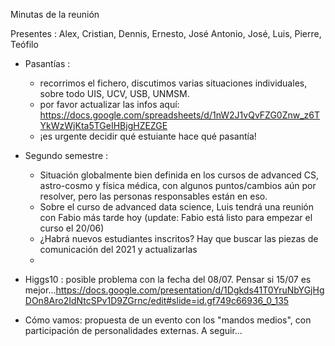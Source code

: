 Minutas de la reunión

Presentes : Alex, Cristian, Dennis, Ernesto, José Antonio, José, Luis, Pierre, Teófilo

- Pasantías : 
    - recorrimos el fichero, discutimos varias situaciones individuales, sobre todo UIS, UCV, USB, UNMSM. 
    - por favor actualizar las infos aquí: https://docs.google.com/spreadsheets/d/1nW2J1vQvFZG0Znw_z6TYkWzWjKta5TGeIHBjgHZEZGE
    - ¡es urgente decidir qué estuiante hace qué pasantía!

- Segundo semestre : 
    - Situación globalmente bien definida en los cursos de advanced CS, astro-cosmo y física médica, con algunos puntos/cambios aún por resolver, pero las personas responsables están en eso. 
    - Sobre el curso de advanced data science, Luis tendrá una reunión con Fabio más tarde hoy (update: Fabio está listo para empezar el curso el 20/06)
    - ¿Habrá nuevos estudiantes inscritos? Hay que buscar las piezas de comunicación del 2021 y actualizarlas
    -
- Higgs10 : posible problema con la fecha del 08/07. Pensar si 15/07 es mejor...https://docs.google.com/presentation/d/1Dgkds41T0YruNbYGjHgDOn8Aro2IdNtcSPv1D9ZGrnc/edit#slide=id.gf749c66936_0_135

- Cómo vamos: propuesta de un evento con los "mandos medios", con participación de personalidades externas. A seguir...
